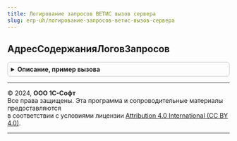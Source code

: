 ```yaml
---
title: Логирование запросов ВЕТИС вызов сервера
slug: erp-uh/логирование-запросов-ветис-вызов-сервера
---
```



## АдресСодержанияЛоговЗапросов
<details style="margin: 1em 0; padding: 0.5em; border: 1px solid #ccc; border-radius: 6px;">

<summary style="font-weight: bold; cursor: pointer;">Описание, пример вызова</summary>

```bsl

// Получает содержимое текущего лога запросов и помещает во временной хранилище.
//
// Параметры:
// 	УникальныйИдентификаторФормы - УникальныйИдентификатор - Уникальный идентификатор формы.
// Возвращаемое значение:
// 	Строка - Адрес содержания лога во временном хранилище.
Функция АдресСодержанияЛоговЗапросов(УникальныйИдентификаторФормы) Экспорт
```

Пример вызова
```bsl
Результат = ЛогированиеЗапросовВЕТИСВызовСервера.АдресСодержанияЛоговЗапросов(УникальныйИдентификаторФормы) 
```
</details>

---

© 2024, **ООО 1С-Софт**  
Все права защищены. Эта программа и сопроводительные материалы предоставляются  
в соответствии с условиями лицензии [Attribution 4.0 International (CC BY 4.0)](https://creativecommons.org/licenses/by/4.0/legalcode).

---
